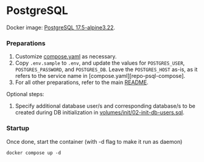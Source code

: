 # PostgreSQL

Docker image: [PostgreSQL 17.5-alpine3.22][url-postgresql-dockerhub].


### Preparations

1. Customize [compose.yaml][repo-compose-yaml] as necessary.
1. Copy `.env.sample` to `.env`, and update the values for `POSTGRES_USER`, `POSTGRES_PASSWORD`, and `POSTGRES_DB`. Leave the `POSTGRES_HOST` as-is, as it refers to the service name in [compose.yaml][repo-psql-compose].
1. For all other preparations, refer to the main [README][repo-root-readme].


Optional steps:

1. Specify additional database user/s and corresponding database/s to be created during DB initialization in [volumes/init/02-init-db-users.sql][repo-psql-init-script-02].


### Startup

Once done, start the container (with -d flag to make it run as daemon)
```
docker compose up -d
```


<!-- Links -->
[url-postgresql-dockerhub]: https://hub.docker.com/_/postgres/tags?name=17.5-alpine3.22
[repo-compose-yaml]: compose.yaml
[repo-root-readme]: /README.md
[repo-psql-init-script-02]: /postgresql/volumes/init/02-init-db-users.sql
